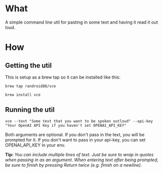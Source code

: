# What

A simple command line util for pasting in some text and having it read it out loud.

# How

## Getting the util

This is setup as a brew tap so it can be installed like this:

`brew tap randroid88/vce`

`brew install vce`

## Running the util
`
vce --text "Some text that you want to be spoken outloud" --api-key "Your OpenAI API Key if you haven't set OPENAI_API_KEY"
`

Both arguments are optional.
If you don't pass in the text, you will be prompted for it.
If you don't want to pass in your api-key, you can set OPENAI_API_KEY in your env.

**Tip:** _You can include multiple lines of text. Just be sure to wrap in quotes when passing in as an argument.
When entering text after being prompted, be sure to finish by pressing Return twice (e.g.
finish on a newline)._
